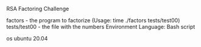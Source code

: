 RSA Factoring Challenge


factors - the program to factorize (Usage: time ./factors tests/test00)
tests/test00 - the file with the numbers
Environment
Language: Bash script









os ubuntu 20.04
